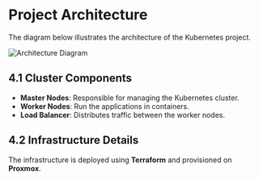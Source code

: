 # Project Architecture

The diagram below illustrates the architecture of the Kubernetes project.

![Architecture Diagram](Kubernetes_Cluster_Architecture.png)

## 4.1 Cluster Components

- **Master Nodes**: Responsible for managing the Kubernetes cluster.
- **Worker Nodes**: Run the applications in containers.
- **Load Balancer**: Distributes traffic between the worker nodes.

## 4.2 Infrastructure Details

The infrastructure is deployed using **Terraform** and provisioned on **Proxmox**.


